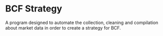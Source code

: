 # BCF Strategy
A program designed to automate the collection, cleaning and compilation about market data in order to create a strategy for BCF.
